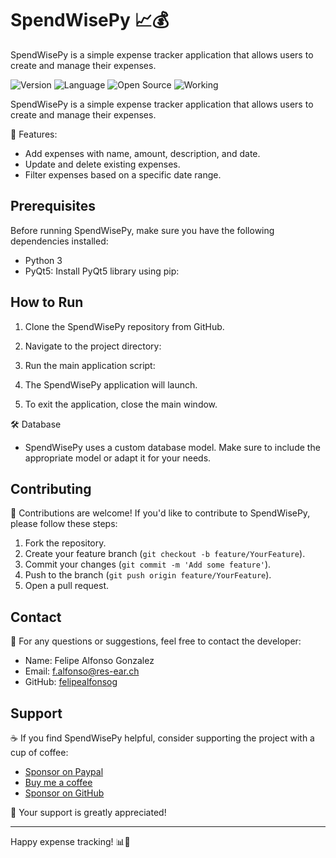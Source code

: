 <!-- SpendWisePy - Expense Tracker Application -->

# SpendWisePy 📈💰

SpendWisePy is a simple expense tracker application that allows users to create and manage their expenses.


![Version](https://img.shields.io/badge/version-1.0.0-blue.svg)
![Language](https://img.shields.io/badge/language-Python-blueviolet.svg)
![Open Source](https://img.shields.io/badge/open%20source-yes-brightgreen.svg)
![Working](https://img.shields.io/badge/working-yes-brightgreen.svg)

SpendWisePy is a simple expense tracker application that allows users to create and manage their expenses.

🚀 Features:
- Add expenses with name, amount, description, and date.
- Update and delete existing expenses.
- Filter expenses based on a specific date range.

## Prerequisites

Before running SpendWisePy, make sure you have the following dependencies installed:

- Python 3
- PyQt5: Install PyQt5 library using pip:


## How to Run

1. Clone the SpendWisePy repository from GitHub.

2. Navigate to the project directory:

3. Run the main application script:

4. The SpendWisePy application will launch.

5. To exit the application, close the main window.

🛠️ Database
- SpendWisePy uses a custom database model. Make sure to include the appropriate model or adapt it for your needs.

## Contributing

🤝 Contributions are welcome! If you'd like to contribute to SpendWisePy, please follow these steps:
1. Fork the repository.
2. Create your feature branch (`git checkout -b feature/YourFeature`).
3. Commit your changes (`git commit -m 'Add some feature'`).
4. Push to the branch (`git push origin feature/YourFeature`).
5. Open a pull request.

## Contact

📧 For any questions or suggestions, feel free to contact the developer:
- Name: Felipe Alfonso Gonzalez
- Email: f.alfonso@res-ear.ch
- GitHub: [felipealfonsog](https://github.com/felipealfonsog)

## Support

☕ If you find SpendWisePy helpful, consider supporting the project with a cup of coffee:

- [Sponsor on Paypal](https://paypal.com/felipealfonsog)
- [Buy me a coffee](https://www.buymeacoffee.com/felipealfonsog)
- [Sponsor on GitHub](https://github.com/sponsors/felipealfonsog)

🙏 Your support is greatly appreciated!

---

Happy expense tracking! 📊💸


